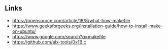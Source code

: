 ## Links

- https://opensource.com/article/18/8/what-how-makefile
- https://www.geeksforgeeks.org/installation-guide/how-to-install-make-on-ubuntu/
- https://www.google.com/search?q=makefile
- https://github.com/alx-tools/0x1B.c
